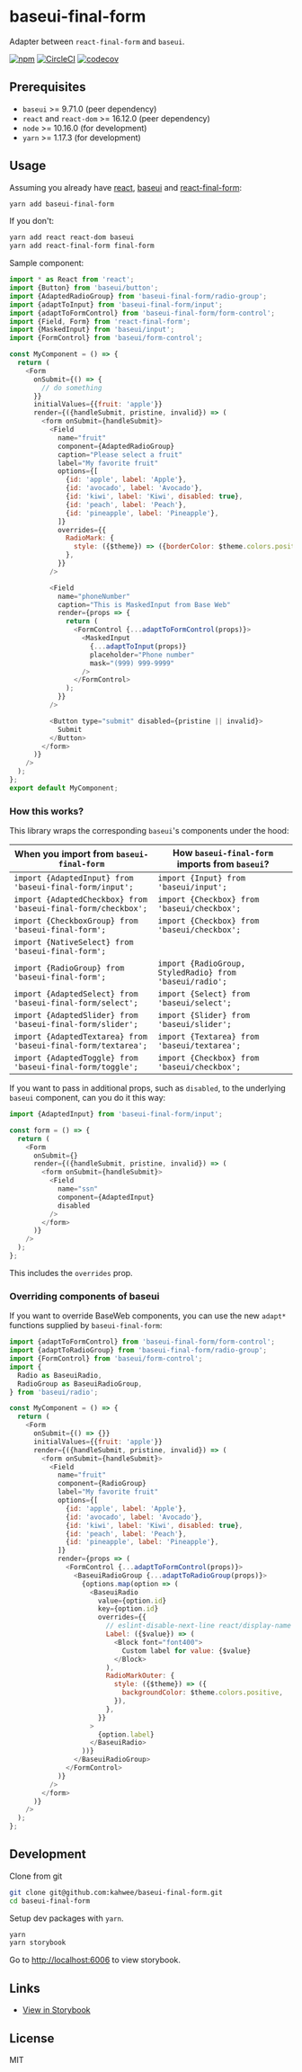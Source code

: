 # baseui-final-form

Adapter between `react-final-form` and `baseui`.

[![npm](https://img.shields.io/npm/v/baseui-final-form.svg)](https://www.npmjs.com/package/baseui-final-form)
[![CircleCI](https://circleci.com/gh/kahwee/baseui-final-form.svg?style=svg)](https://circleci.com/gh/kahwee/baseui-final-form)
[![codecov](https://codecov.io/gh/kahwee/baseui-final-form/branch/master/graph/badge.svg)](https://codecov.io/gh/kahwee/baseui-final-form)

## Prerequisites

- `baseui` >= 9.71.0 (peer dependency)
- `react` and `react-dom` >= 16.12.0 (peer dependency)
- `node` >= 10.16.0 (for development)
- `yarn` >= 1.17.3 (for development)

## Usage

Assuming you already have [react](https://reactjs.org/), [baseui](https://github.com/uber-web/baseui) and [react-final-form](https://github.com/final-form/react-final-form):

```sh
yarn add baseui-final-form
```

If you don't:

```sh
yarn add react react-dom baseui
yarn add react-final-form final-form
```

Sample component:

```javascript
import * as React from 'react';
import {Button} from 'baseui/button';
import {AdaptedRadioGroup} from 'baseui-final-form/radio-group';
import {adaptToInput} from 'baseui-final-form/input';
import {adaptToFormControl} from 'baseui-final-form/form-control';
import {Field, Form} from 'react-final-form';
import {MaskedInput} from 'baseui/input';
import {FormControl} from 'baseui/form-control';

const MyComponent = () => {
  return (
    <Form
      onSubmit={() => {
        // do something
      }}
      initialValues={{fruit: 'apple'}}
      render={({handleSubmit, pristine, invalid}) => (
        <form onSubmit={handleSubmit}>
          <Field
            name="fruit"
            component={AdaptedRadioGroup}
            caption="Please select a fruit"
            label="My favorite fruit"
            options={[
              {id: 'apple', label: 'Apple'},
              {id: 'avocado', label: 'Avocado'},
              {id: 'kiwi', label: 'Kiwi', disabled: true},
              {id: 'peach', label: 'Peach'},
              {id: 'pineapple', label: 'Pineapple'},
            ]}
            overrides={{
              RadioMark: {
                style: ({$theme}) => ({borderColor: $theme.colors.positive}),
              },
            }}
          />

          <Field
            name="phoneNumber"
            caption="This is MaskedInput from Base Web"
            render={props => {
              return (
                <FormControl {...adaptToFormControl(props)}>
                  <MaskedInput
                    {...adaptToInput(props)}
                    placeholder="Phone number"
                    mask="(999) 999-9999"
                  />
                </FormControl>
              );
            }}
          />

          <Button type="submit" disabled={pristine || invalid}>
            Submit
          </Button>
        </form>
      )}
    />
  );
};
export default MyComponent;
```

### How this works?

This library wraps the corresponding `baseui`'s components under the hood:

| When you import from `baseui-final-form`                      | How `baseui-final-form` imports from `baseui`?          |
| ------------------------------------------------------------- | ------------------------------------------------------- |
| `import {AdaptedInput} from 'baseui-final-form/input';`       | `import {Input} from 'baseui/input';`                   |
| `import {AdaptedCheckbox} from 'baseui-final-form/checkbox';` | `import {Checkbox} from 'baseui/checkbox';`             |
| `import {CheckboxGroup} from 'baseui-final-form';`            | `import {Checkbox} from 'baseui/checkbox';`             |
| `import {NativeSelect} from 'baseui-final-form';`             |                                                         |
| `import {RadioGroup} from 'baseui-final-form';`               | `import {RadioGroup, StyledRadio} from 'baseui/radio';` |
| `import {AdaptedSelect} from 'baseui-final-form/select';`     | `import {Select} from 'baseui/select';`                 |
| `import {AdaptedSlider} from 'baseui-final-form/slider';`     | `import {Slider} from 'baseui/slider';`                 |
| `import {AdaptedTextarea} from 'baseui-final-form/textarea';` | `import {Textarea} from 'baseui/textarea';`             |
| `import {AdaptedToggle} from 'baseui-final-form/toggle';`     | `import {Checkbox} from 'baseui/checkbox';`             |

If you want to pass in additional props, such as `disabled`, to the underlying `baseui` component, can you do it this way:

```js
import {AdaptedInput} from 'baseui-final-form/input';

const form = () => {
  return (
    <Form
      onSubmit={}
      render={({handleSubmit, pristine, invalid}) => (
        <form onSubmit={handleSubmit}>
          <Field
            name="ssn"
            component={AdaptedInput}
            disabled
          />
        </form>
      )}
    />
  );
};
```

This includes the `overrides` prop.

### Overriding components of baseui

If you want to override BaseWeb components, you can use the new `adapt*` functions supplied by `baseui-final-form`:

```javascript
import {adaptToFormControl} from 'baseui-final-form/form-control';
import {adaptToRadioGroup} from 'baseui-final-form/radio-group';
import {FormControl} from 'baseui/form-control';
import {
  Radio as BaseuiRadio,
  RadioGroup as BaseuiRadioGroup,
} from 'baseui/radio';

const MyComponent = () => {
  return (
    <Form
      onSubmit={() => {}}
      initialValues={{fruit: 'apple'}}
      render={({handleSubmit, pristine, invalid}) => (
        <form onSubmit={handleSubmit}>
          <Field
            name="fruit"
            component={RadioGroup}
            label="My favorite fruit"
            options={[
              {id: 'apple', label: 'Apple'},
              {id: 'avocado', label: 'Avocado'},
              {id: 'kiwi', label: 'Kiwi', disabled: true},
              {id: 'peach', label: 'Peach'},
              {id: 'pineapple', label: 'Pineapple'},
            ]}
            render={props => (
              <FormControl {...adaptToFormControl(props)}>
                <BaseuiRadioGroup {...adaptToRadioGroup(props)}>
                  {options.map(option => (
                    <BaseuiRadio
                      value={option.id}
                      key={option.id}
                      overrides={{
                        // eslint-disable-next-line react/display-name
                        Label: ({$value}) => (
                          <Block font="font400">
                            Custom label for value: {$value}
                          </Block>
                        ),
                        RadioMarkOuter: {
                          style: ({$theme}) => ({
                            backgroundColor: $theme.colors.positive,
                          }),
                        },
                      }}
                    >
                      {option.label}
                    </BaseuiRadio>
                  ))}
                </BaseuiRadioGroup>
              </FormControl>
            )}
          />
        </form>
      )}
    />
  );
};
```

## Development

Clone from git

```sh
git clone git@github.com:kahwee/baseui-final-form.git
cd baseui-final-form
```

Setup dev packages with `yarn`.

```sh
yarn
yarn storybook
```

Go to [http://localhost:6006](http://localhost:6006) to view storybook.

## Links

- [View in Storybook](https://baseui-final-form.netlify.com)

## License

MIT
